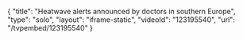 {
    "title": "Heatwave alerts announced by doctors in southern Europe",
    "type": "solo",
    "layout": "iframe-static",
    "videoId": "123195540",
    "url": "\/tvpembed\/123195540"
}